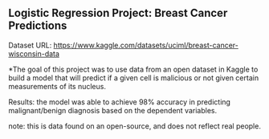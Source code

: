 ## Logistic Regression Project: Breast Cancer Predictions
Dataset URL: https://www.kaggle.com/datasets/uciml/breast-cancer-wisconsin-data


*The goal of this project was to use data from an open dataset in Kaggle to build a model that will predict if a given cell is malicious or not given certain measurements of its nucleus.

Results: the model was able to achieve 98% accuracy in predicting malignant/benign diagnosis based on the dependent variables.



note: this is data found on an open-source, and does not reflect real people.
